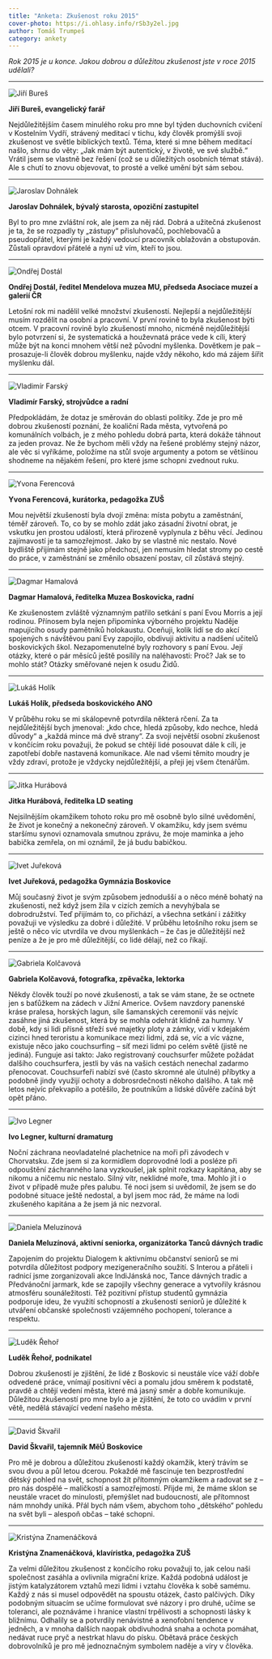 ```yaml
---
title: "Anketa: Zkušenost roku 2015"
cover-photo: https://i.ohlasy.info/rSb3y2el.jpg
author: Tomáš Trumpeš
category: ankety
---
```


*Rok 2015 je u konce. Jakou dobrou a důležitou zkušenost jste v roce 2015 udělali?*

---

<img src="https://i.ohlasy.info/TYBR17f.jpg" class="profile-picture" alt="Jiří Bureš">

**Jiří Bureš, evangelický farář**

Nejdůležitějším časem minulého roku pro mne byl týden duchovních cvičení v Kostelním Vydří, strávený meditací v tichu, kdy člověk promýšlí svoji zkušenost ve světle biblických textů. Téma, které si mne během meditací našlo, shrnu do věty: „Jak mám být autentický, v životě, ve své službě.“ Vrátil jsem se vlastně bez řešení (což se u důležitých osobních témat stává). Ale s chutí to znovu objevovat, to prosté a velké umění být sám sebou.

---

<img src="https://i.ohlasy.info/HLCu50W.jpg" class="profile-picture" alt="Jaroslav Dohnálek">

**Jaroslav Dohnálek, bývalý starosta, opoziční zastupitel**

Byl to pro mne zvláštní rok, ale jsem za něj rád. Dobrá a užitečná zkušenost je ta, že se rozpadly ty „zástupy“ přisluhovačů, pochlebovačů a pseudopřátel, kterými je každý vedoucí pracovník oblažován a obstupován. Zůstali opravdoví přátelé a nyní už vím, kteří to jsou.

---

<img src="https://i.ohlasy.info/KGySNSs.jpg" class="profile-picture" alt="Ondřej Dostál">

**Ondřej Dostál, ředitel Mendelova muzea MU, předseda Asociace muzeí a galerií ČR**

Letošní rok mi nadělil velké množství zkušeností. Nejlepší a nejdůležitější musím rozdělit na osobní a pracovní. V první rovině to byla zkušenost býti otcem. V pracovní rovině bylo zkušeností mnoho, nicméně nejdůležitější bylo potvrzení si, že systematická a houževnatá práce vede k cíli, který může být na konci mnohem větší než původní myšlenka. Dovětkem je pak – prosazuje-li člověk dobrou myšlenku, najde vždy někoho, kdo má zájem šířit myšlenku dál. 

---

<img src="https://i.ohlasy.info/1qHhgJU.jpg" class="profile-picture" alt="Vladimír Farský">

**Vladimír Farský, strojvůdce a radní**

Předpokládám, že dotaz je směrován do oblasti politiky. Zde je pro mě dobrou zkušeností poznání, že koaliční Rada města, vytvořená po komunálních volbách, je z mého pohledu dobrá parta, která dokáže táhnout za jeden provaz. Ne že bychom měli vždy na řešené problémy stejný názor, ale věc si vyříkáme, položíme na stůl svoje argumenty a potom se většinou shodneme na nějakém řešení, pro které jsme schopni zvednout ruku. 

---

<img src="https://i.ohlasy.info/6sj8on2.jpg" class="profile-picture" alt="Yvona Ferencová">

**Yvona Ferencová, kurátorka, pedagožka ZUŠ**

Mou největší zkušeností byla dvojí změna: místa pobytu a zaměstnání, téměř zároveň. To, co by se mohlo zdát jako zásadní životní obrat, je vskutku jen prostou událostí, která přirozeně vyplynula z běhu věcí. Jedinou zajímavostí je ta samozřejmost. Jako by se vlastně nic nestalo. Nové bydliště přijímám stejně jako předchozí, jen nemusím hledat stromy po cestě do práce, v zaměstnání se změnilo obsazení postav, cíl zůstává stejný. 

---

<img src="https://i.ohlasy.info/tjxtwVY.jpg" class="profile-picture" alt="Dagmar Hamalová">

**Dagmar Hamalová, ředitelka Muzea Boskovicka, radní**

Ke zkušenostem zvláště významným patřilo setkání s paní Evou Morris a její rodinou. Přínosem byla nejen připomínka výborného projektu Naděje mapujícího osudy pamětníků holokaustu. Oceňuji, kolik lidí se do akcí spojených s návštěvou paní Evy zapojilo, obdivuji aktivitu a nadšení učitelů boskovických škol. Nezapomenutelné byly rozhovory s paní Evou. Její otázky, které o pár měsíců ještě posílily na naléhavosti: Proč? Jak se to mohlo stát? Otázky směřované nejen k osudu Židů.

---

<img src="https://i.ohlasy.info/Bgz5XxH.jpg" class="profile-picture" alt="Lukáš Holík">

**Lukáš Holík, předseda boskovického ANO**

V průběhu roku se mi skálopevně potvrdila některá rčení. Za ta nejdůležitější bych jmenoval: „kdo chce, hledá způsoby, kdo nechce, hledá důvody“ a „každá mince má dvě strany“. Za svoji největší osobní zkušenost v končícím roku považuji, že pokud se chtějí lidé posouvat dále k cíli, je zapotřebí dobře nastavená komunikace. Ale nad všemi těmito moudry je vždy zdraví, protože je vždycky nejdůležitější, a přeji jej všem čtenářům.

---

<img src="https://i.ohlasy.info/xjCSLgI.jpg" class="profile-picture" alt="Jitka Hurábová">

**Jitka Hurábová, ředitelka LD seating**

Nejsilnějším okamžikem tohoto  roku pro mě osobně bylo silné uvědomění, že život je konečný a nekonečný zároveň. V okamžiku, kdy jsem svému staršímu synovi oznamovala smutnou zprávu, že moje maminka a jeho babička zemřela, on mi oznámil, že já budu babičkou.

---

<img src="https://i.ohlasy.info/albmYZW.jpg" class="profile-picture" alt="Ivet Juřeková">

**Ivet Juřeková, pedagožka Gymnázia Boskovice**

Můj současný život je svým způsobem jednodušší a o něco méně bohatý na zkušenosti, než když jsem žila v cizích zemích a nevyhýbala se dobrodružství. Teď přijímám to, co přichází, a všechna setkání i zážitky považuji ve výsledku za dobré i důležité. V průběhu letošního roku jsem se ještě o něco víc utvrdila ve dvou myšlenkách – že čas je důležitější než peníze a že je pro mě důležitější, co lidé dělají, než co říkají.

---

<img src="https://i.ohlasy.info/oaever4.jpg" class="profile-picture" alt="Gabriela Kolčavová">

**Gabriela Kolčavová, fotografka, zpěvačka, lektorka**

Někdy člověk touží po nové zkušenosti, a tak se vám stane, že se octnete jen s baťůžkem na zádech v Jižní Americe. Ovšem navzdory panenské kráse pralesa, horských lagun, síle šamanských ceremonií vás nejvíc zasáhne jiná zkušenost, která by se mohla odehrát klidně za humny. V době, kdy si lidi přísně střeží své majetky ploty a zámky, vidí v kdejakém cizinci hned teroristu a komunikace mezi lidmi, zdá se, víc a víc vázne, existuje něco jako couchsurfing – síť mezi lidmi po celém světě (jistě ne jediná). Funguje asi takto: Jako registrovaný couchsurfer můžete požádat dalšího couchsurfera, jestli by vás na vašich cestách nenechal zadarmo přenocovat. Couchsurfeři nabízí své (často skromné ale útulné) příbytky a podobně jindy využijí ochoty a dobrosrdečnosti někoho dalšího. A tak mě letos nejvíc překvapilo a potěšilo, že poutníkům a lidské důvěře začíná být opět přáno.

---

<img src="https://i.ohlasy.info/5oe6OGK.jpg" class="profile-picture" alt="Ivo Legner">

**Ivo Legner, kulturní dramaturg**

Noční záchrana neovladatelné plachetnice na moři při závodech v Chorvatsku. Zde jsem si za kormidlem doprovodné lodi a posléze při odpouštění záchranného lana vyzkoušel, jak splnit rozkazy kapitána, aby se nikomu a ničemu nic nestalo. Silný vítr, neklidné moře, tma. Mohlo jít i o život v případě muže přes palubu. Té noci jsem si uvědomil, že jsem se do podobné situace ještě nedostal, a byl jsem moc rád, že máme na lodi zkušeného kapitána a že jsem já nic nezvoral.

---

<img src="https://i.ohlasy.info/EMQsQKV.jpg" class="profile-picture" alt="Daniela Meluzínová">

**Daniela Meluzínová, aktivní seniorka, organizátorka Tanců dávných tradic**

Zapojením do projektu Dialogem k aktivnímu občanství seniorů se mi potvrdila důležitost podpory mezigeneračního soužití. S Interou a přáteli i radnicí jsme zorganizovali akce IndiJánská noc, Tance dávných tradic a Předvánoční jarmark, kde se zapojily všechny generace a vytvořily krásnou atmosféru sounáležitosti. Též pozitivní přístup studentů gymnázia podporuje ideu, že využití schopností a zkušeností seniorů je důležité k utváření občanské společnosti vzájemného pochopení, tolerance a respektu.

---

<img src="https://i.ohlasy.info/cdGCiVy.jpg" class="profile-picture" alt="Luděk Řehoř">

**Luděk Řehoř, podnikatel**

Dobrou zkušeností je zjištění, že lidé z Boskovic si neustále více váží dobře odvedené práce, vnímají positivní věci a pomalu jdou směrem k podstatě, pravdě a chtějí vedení města, které má jasný směr a dobře komunikuje. Důležitou zkušeností pro mne bylo a je zjištění, že toto co uvádím v první větě, nedělá stávající vedení našeho města.

---

<img src="https://i.ohlasy.info/Wp4yDFv.jpg" class="profile-picture" alt="David Škvařil">

**David Škvařil, tajemník MěÚ Boskovice**

Pro mě je dobrou a důležitou zkušeností každý okamžik, který trávím se svou dvou a půl letou dcerou. Pokaždé mě fascinuje ten bezprostřední dětský pohled na svět, schopnost žít přítomným okamžikem a radovat se z – pro nás dospělé – maličkostí a samozřejmostí. Přijde mi, že máme sklon se neustále vracet do minulosti, přemýšlet nad budoucností, ale přítomnost nám mnohdy uniká. Přál bych nám všem, abychom toho „dětského“ pohledu na svět byli – alespoň občas – také schopni.

---

<img src="https://i.ohlasy.info/3UlvPbb.jpg" class="profile-picture" alt="Kristýna Znamenáčková">

**Kristýna Znamenáčková, klavíristka, pedagožka ZUŠ**

Za velmi důležitou zkušenost z končícího roku považuji to, jak celou naši společnost zasáhla a ovlivnila migrační krize. Každá podobná událost je jistým katalyzátorem vztahů mezi lidmi i vztahu člověka k sobě samému. Každý z nás si musel odpovědět na spoustu otázek, často palčivých. Díky podobným situacím se učíme formulovat své názory i pro druhé, učíme se toleranci, ale poznáváme i hranice vlastní trpělivosti a schopnosti lásky k bližnímu. Odhalily se a potvrdily nenávistné a xenofobní tendence v jedněch, a v mnoha dalších naopak obdivuhodná snaha a ochota pomáhat, nedávat ruce pryč a nestrkat hlavu do písku. Obětavá práce českých dobrovolníků je pro mě jednoznačným symbolem naděje a víry v člověka.
